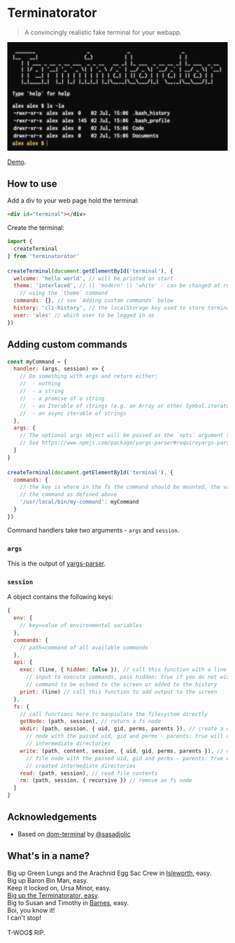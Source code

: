 # Terminatorator

> A convincingly realistic fake terminal for your webapp.

![Image of a Terminatorator running. Looks boss.](./assets/screenshot.png)

[Demo](https://achingbrain.github.io/terminatorator/).

## How to use

Add a div to your web page hold the terminal:

```html
<div id="terminal"></div>
```

Create the terminal:

```javascript
import {
  createTerminal
} from 'terminatorator'

createTerminal(document.getElementById('terminal'), {
  welcome: 'hello world', // will be printed on start
  theme: 'interlaced', // || 'modern' || 'white' - can be changed at runtime
    // using the `theme` command
  commands: {}, // see `Adding custom commands` below
  history: 'cli-history', // the localStorage key used to store terminal history
  user: 'alex' // which user to be logged in as
})
```

## Adding custom commands

```javascript
const myCommand = {
  handler: (args, session) => {
    // Do something with args and return either:
    //  - nothing
    //  - a string
    //  - a promise of a string
    //  - an Iterable of strings (e.g. an Array or other Symbol.iterator)
    //  - an async iterable of strings
  },
  args: {
    // The optional args object will be passed as the `opts` argument to yargs-parser.
    // See https://www.npmjs.com/package/yargs-parser#requireyargs-parserargs-opts
  }
}

createTerminal(document.getElementById('terminal'), {
  commands: {
    // the key is where in the fs the command should be mounted, the value is
    // the command as defined above
    '/usr/local/bin/my-command': myCommand
  }
})
```

Command handlers take two arguments - `args` and `session`.

### `args`

This is the output of [yargs-parser](https://www.npmjs.com/package/yargs-parser).

### `session`

A object contains the following keys:

```javascript
{
  env: {
    // key=value of environmental variables
  },
  commands: {
    // path=command of all available commands
  },
  api: {
    exec: (line, { hidden: false }), // call this function with a line of shell
      // input to execute commands, pass hidden: true if you do not wish the
      // command to be echoed to the screen or added to the history
    print: (line) // call this function to add output to the screen
  },
  fs: {
    // call functions here to manpiulate the filesystem directly
    getNode: (path, session), // return a fs node
    mkdir: (path, session, { uid, gid, perms, parents }), // create a directory
      // node with the passed uid, gid and perms - parents: true will created
      // intermediate directories
    write: (path, content, session, { uid, gid, perms, parents }), // create a
      // file node with the passed uid, gid and perms - parents: true will
      // created intermediate directories
    read: (path, session), // read file contents
    rm: (path, session, { recursive }) // remove an fs node
  }
}
```

## Acknowledgements

- Based on [dom-terminal](https://www.npmjs.com/package/dom-terminal) by [@sasadjolic](https://github.com/sasadjolic)

## What's in a name?

Big up Green Lungs and the Arachnid Egg Sac Crew in [Isleworth](https://en.wikipedia.org/wiki/Isleworth), easy.<br />
Big up Baron Bin Man, easy.<br />
Keep it locked on, Ursa Minor, easy.<br />
[Big up the Terminatorator, easy](https://youtu.be/3z9uLdARaNU?t=700).<br />
Big to Susan and Timothy in [Barnes](https://en.wikipedia.org/wiki/Barnes,_London), easy.<br />
Boi, you know it!<br />
I can't stop!<br />
<br />
T-WOG$ RIP.
